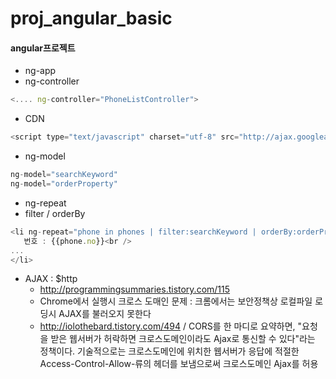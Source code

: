 # proj_angular_basic

#### angular프로젝트
- ng-app
- ng-controller
```javascript
<.... ng-controller="PhoneListController">
```
- CDN
```javascript
<script type="text/javascript" charset="utf-8" src="http://ajax.googleapis.com/ajax/libs/angularjs/1.0.2/angular.min.js"></script>

```
- ng-model
```javascript
ng-model="searchKeyword"
ng-model="orderProperty"
```

- ng-repeat
- filter / orderBy
```javascript
<li ng-repeat="phone in phones | filter:searchKeyword | orderBy:orderProperty">
   번호 : {{phone.no}}<br />
...
</li>
```

- AJAX : $http
   - http://programmingsummaries.tistory.com/115
   - Chrome에서 실행시 크로스 도매인 문제 : 크롬에서는 보안정책상 로컬파일 로딩시 AJAX를 불러오지 못한다
   - http://iolothebard.tistory.com/494 / CORS를 한 마디로 요약하면, "요청을 받은 웹서버가 허락하면 크로스도메인이라도 Ajax로 통신할 수 있다"라는 정책이다. 기술적으로는 크로스도메인에 위치한 웹서버가 응답에 적절한 Access-Control-Allow-류의 헤더를 보냄으로써 크로스도메인 Ajax를 허용

